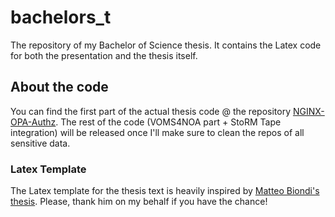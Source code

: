 # bachelors_t
The repository of my Bachelor of Science thesis. It contains the Latex code for both the presentation and the thesis itself.  

## About the code
You can find the first part of the actual thesis code @ the repository [NGINX-OPA-Authz](https://github.com/AngeloGalav/NGINX-OPA-Authz). 
The rest of the code (VOMS4NOA part + StoRM Tape integration) will be released once I'll make sure to clean the repos of all sensitive data.  

### Latex Template
The Latex template for the thesis text is heavily inspired by [Matteo Biondi's thesis](https://github.com/mattiabiondi/baccalaureus). Please, thank him on my behalf if you have the chance! 